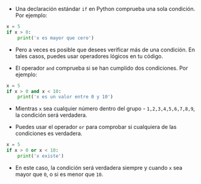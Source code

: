 - Una declaración estándar `if` en Python comprueba una sola condición. Por ejemplo:

```python
x = 5
if x > 0:
    print('x es mayor que cero')
```

- Pero a veces es posible que desees verificar más de una condición. En tales casos, puedes usar operadores lógicos en tu código.

- El operador `and` comprueba si se han cumplido dos condiciones. Por ejemplo:

```python
x = 5
if x > 0 and x < 10:
    print('x es un valor entre 0 y 10')
```

- Mientras `x` sea cualquier número dentro del grupo - `1,2,3,4,5,6,7,8,9`, la condición será verdadera.

- Puedes usar el operador `or` para comprobar si cualquiera de las condiciones es verdadera.

```python
x = 5
if x > 0 or x < 10:
    print('x existe')
```

- En este caso, la condición será verdadera siempre y cuando `x` sea mayor que `0`, o si es menor que `10`.
